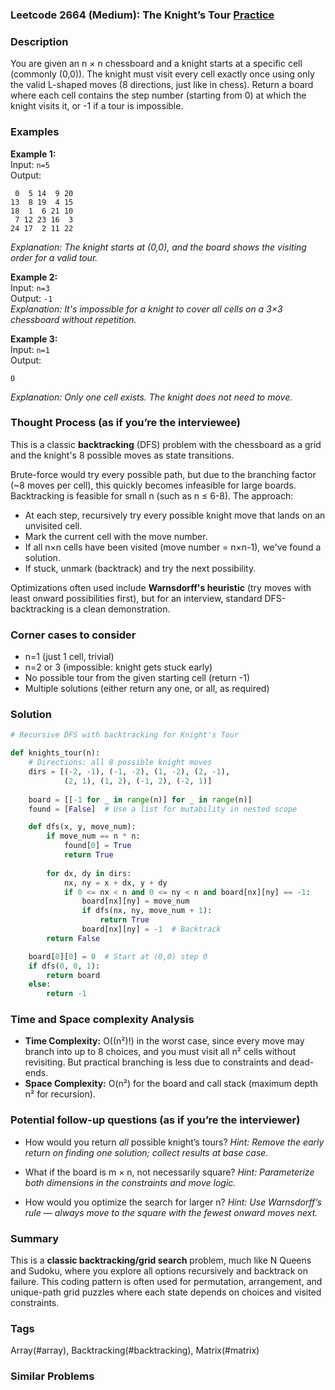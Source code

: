 ### Leetcode 2664 (Medium): The Knight’s Tour [Practice](https://leetcode.com/problems/the-knights-tour)

### Description  
You are given an n × n chessboard and a knight starts at a specific cell (commonly (0,0)). The knight must visit every cell exactly once using only the valid L-shaped moves (8 directions, just like in chess). Return a board where each cell contains the step number (starting from 0) at which the knight visits it, or -1 if a tour is impossible.

### Examples  

**Example 1:**  
Input: `n=5`  
Output:  
```
 0  5 14  9 20
13  8 19  4 15
18  1  6 21 10
 7 12 23 16  3
24 17  2 11 22
```
*Explanation: The knight starts at (0,0), and the board shows the visiting order for a valid tour.*

**Example 2:**  
Input: `n=3`  
Output: `-1`  
*Explanation: It's impossible for a knight to cover all cells on a 3×3 chessboard without repetition.*

**Example 3:**  
Input: `n=1`  
Output:  
```
0
```
*Explanation: Only one cell exists. The knight does not need to move.*

### Thought Process (as if you’re the interviewee)  
This is a classic **backtracking** (DFS) problem with the chessboard as a grid and the knight's 8 possible moves as state transitions.  

Brute-force would try every possible path, but due to the branching factor (~8 moves per cell), this quickly becomes infeasible for large boards.  
Backtracking is feasible for small n (such as n ≤ 6-8). The approach:  
- At each step, recursively try every possible knight move that lands on an unvisited cell.
- Mark the current cell with the move number.
- If all n×n cells have been visited (move number = n×n-1), we've found a solution.
- If stuck, unmark (backtrack) and try the next possibility.

Optimizations often used include **Warnsdorff's heuristic** (try moves with least onward possibilities first), but for an interview, standard DFS-backtracking is a clean demonstration.

### Corner cases to consider  
- n=1 (just 1 cell, trivial)
- n=2 or 3 (impossible: knight gets stuck early)
- No possible tour from the given starting cell (return -1)
- Multiple solutions (either return any one, or all, as required)

### Solution

```python
# Recursive DFS with backtracking for Knight's Tour

def knights_tour(n):
    # Directions: all 8 possible knight moves
    dirs = [(-2, -1), (-1, -2), (1, -2), (2, -1),
            (2, 1), (1, 2), (-1, 2), (-2, 1)]
    
    board = [[-1 for _ in range(n)] for _ in range(n)]
    found = [False]  # Use a list for mutability in nested scope

    def dfs(x, y, move_num):
        if move_num == n * n:
            found[0] = True
            return True
        
        for dx, dy in dirs:
            nx, ny = x + dx, y + dy
            if 0 <= nx < n and 0 <= ny < n and board[nx][ny] == -1:
                board[nx][ny] = move_num
                if dfs(nx, ny, move_num + 1):
                    return True
                board[nx][ny] = -1  # Backtrack
        return False

    board[0][0] = 0  # Start at (0,0) step 0
    if dfs(0, 0, 1):
        return board
    else:
        return -1
```

### Time and Space complexity Analysis  

- **Time Complexity:** O((n²)!) in the worst case, since every move may branch into up to 8 choices, and you must visit all n² cells without revisiting. But practical branching is less due to constraints and dead-ends.
- **Space Complexity:** O(n²) for the board and call stack (maximum depth n² for recursion).

### Potential follow-up questions (as if you’re the interviewer)  

- How would you return *all* possible knight’s tours?
  *Hint: Remove the early return on finding one solution; collect results at base case.*

- What if the board is m × n, not necessarily square?
  *Hint: Parameterize both dimensions in the constraints and move logic.*

- How would you optimize the search for larger n?
  *Hint: Use Warnsdorff’s rule — always move to the square with the fewest onward moves next.*

### Summary
This is a **classic backtracking/grid search** problem, much like N Queens and Sudoku, where you explore all options recursively and backtrack on failure. This coding pattern is often used for permutation, arrangement, and unique-path grid puzzles where each state depends on choices and visited constraints.

### Tags
Array(#array), Backtracking(#backtracking), Matrix(#matrix)

### Similar Problems
